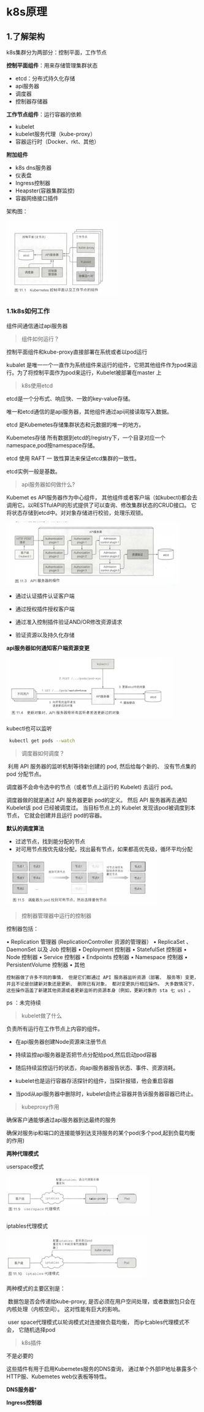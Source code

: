 # k8s原理

## 1.了解架构

k8s集群分为两部分：控制平面，工作节点

**控制平面组件**：用来存储管理集群状态

- etcd：分布式持久化存储
- api服务器
- 调度器
- 控制器存储器

**工作节点组件**：运行容器的依赖

- kubelet
- kubelet服务代理（kube-proxy）
- 容器运行时（Docker、rkt、其他）

**附加组件**

- k8s dns服务器
- 仪表盘
- Ingress控制器
- Heapster(容器集群监控)
- 容器网络接口插件

架构图：

<img src="img/image-20201231085754654.png" alt="image-20201231085754654" style="zoom:80%;" />

### 1.1k8s如何工作

组件间通信通过api服务器



> 组件如何运行？

控制平面组件和kube-proxy直接部署在系统或者以pod运行

kubalet 是唯一一个一直作为系统组件来运行的组件，它把其他组件作为pod来运行。为了将控制平面作为pod来运行，Kubelet被部署在master 上

> k8s使用etcd

etcd是一个分布式、响应快、一致的key-value存储。

唯一和etcd通信的是api服务器，其他组件通过api间接读取写入数据。

etcd 是Kubemetes存储集群状态和元数据的唯一的地方。

Kubemetes存储 所有数据到etcd的/registry下，一个目录对应一个namespace,pod按namespace存储。

etcd 使用 RAFT 一 致性算法来保证etcd集群的一致性。

etcd实例一般是基数。

> api服务器如何做什么?

Kubemet es API服务器作为中心组件， 其他组件或者客户端（如kubectl)都会去调用它。以RESTfulAPI的形式提供了可以查询、修改集群状态的CRUD接口。 它将状态存储到etcd中。对对象存储进行校验，处理乐观锁。

<img src="img/image-20201231093941188.png" alt="image-20201231093941188" style="zoom:80%;" />

- 通过认证插件认证客户端

- 通过授权插件授权客户端

- 通过准入控制插件验证AND/OR修改资源请求

- 验证资源以及持久化存储

**api服务器如何通知客户端资源变更**

<img src="img/image-20201231094932425.png" alt="image-20201231094932425" style="zoom:80%;" />

kubectl也可以监听

```bash
 kubectl get pods --watch
```

> 调度器如何调度？

​    利用 API 服务器的监听机制等待新创建的 pod, 然后给每个新的、 没有节点集的 pod 分配节点。

   调度器不会命令选中的节点（或者节点上运行的 Kubelet) 去运行 pod。

   调度器做的就是通过 API 服务器更新 pod的定义。 然后 API 服务器再去通知 Kubelet该 pod 已经被调度过。 当目标节点上的 Kubelet 发现该pod被调度到本节点， 它就会创建并且运行 pod的容器。

**默认的调度算法**

- 过滤节点，找到能分配的节点
- 对可用节点按优先级分配，找出最有节点，如果都高优先级，循环平均分配

<img src="img/image-20201231095836492.png" alt="image-20201231095836492" style="zoom:80%;" />

> 控制器管理器中运行的控制器

控制器包括：

• Replication 管理器 (ReplicationController 资源的管理器）
• ReplicaSet 、 DaemonSet 以及 Job 控制器
• Deployment 控制器
• StatefulSet 控制器
• Node 控制器
• Service 控制器
• Endpoints 控制器
• Namespace 控制器
• PersistentVolume 控制器
• 其他

 	控制器做了许多不同的事情， 但是它们都通过 API 服务器监听资源（部署、 服务等）变更， 并且不论是创建新对象还是更新、 删除已有对象， 都对变更执行相应操作。 大多数情况下，这些操作涵盖了新建其他资源或者更新监听的资源本身（例如，更新对象的 sta 七 us) 。

ps ：未完待续

> kubelet做了什么

负责所有运行在工作节点上内容的组件。

- 在api服务器创建Node资源来注册节点

- 持续监控api服务器是否把节点分配给pod,然后启动pod容器

- 随后持续监控运行的状态，向api服务器报告状态、事件、资源消耗。

- kubelet也是运行容器存活探针的组件，当探针报错，他会重启容器

- 当pod从api服务器中删除时，kubelet会终止容器并告诉服务器容器已终止。



> kubeproxy作用

确保客户通能够通过api服务器到达最终的服务

确保对服务ip和端口的连接能够到达支持服务的某个pod(多个pod,起到负载均衡的作用)

**两种代理模式**

userspace模式

<img src="img/image-20201231105742603.png" alt="image-20201231105742603" style="zoom:80%;" />

iptables代理模式

<img src="img/image-20201231105823951.png" alt="image-20201231105823951" style="zoom:80%;" />

两种模式的主要区别是：

​	数据包是否会传递给kube-proxy, 是否必须在用户空间处理，或者数据包只会在内核处理（内核空间）。 这对性能有巨大的影响。

​	user space代理模式以轮询模式对连接做负载均衡，
而ip七ables代理模式不会， 它随机选择pod

> k8s插件

不是必要的

这些插件有用于启用Kubemetes服务的DNS查询， 通过单个外部IP地址暴露多个HTTP服、Kubemetes web仪表板等特性。

**DNS服务器***

**Ingress控制器**